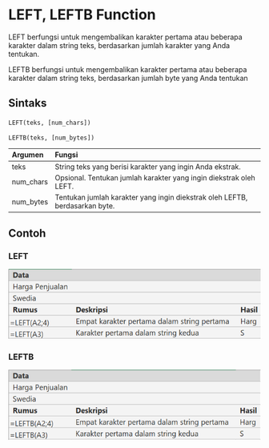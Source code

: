# LEFT, LEFTB Function

LEFT berfungsi untuk mengembalikan karakter pertama atau beberapa karakter dalam string teks, berdasarkan jumlah karakter yang Anda tentukan.

LEFTB berfungsi untuk mengembalikan karakter pertama atau beberapa karakter dalam string teks, berdasarkan jumlah byte yang Anda tentukan

## Sintaks

```text
LEFT(teks, [num_chars])
```

```text
LEFTB(teks, [num_bytes])
```

| Argumen | Fungsi |
| :--- | :--- |
| teks | String teks yang berisi karakter yang ingin Anda ekstrak. |
| num\_chars | Opsional. Tentukan jumlah karakter yang ingin diekstrak oleh LEFT. |
| num\_bytes | Tentukan jumlah karakter yang ingin diekstrak oleh LEFTB, berdasarkan byte. |

## Contoh

### LEFT

![](../.gitbook/assets/image%20%283%29.png)

### LEFTB

![](../.gitbook/assets/image%20%284%29.png)


